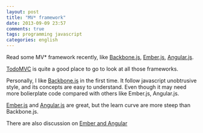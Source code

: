 ```yaml
---
layout: post
title: "MV* framework"
date: 2013-09-09 23:57
comments: true
tags: programming javascript 
categories: english
---
```

Read some MV* framework recently, like [Backbone.js](http://documentcloud.github.io/backbone/#introduction), [Ember.js](http://emberjs.com/), [Angular.js](http://angularjs.org/).

[TodoMVC](http://todomvc.com/) is quite a good place to go to look at all those frameworks.

Personally, I like [Backbone.js](http://documentcloud.github.io/backbone/#introduction) in the first time. It follow javascript unobtrusive style, and its concepts are easy to understand. Even though it may need more bolierplate code compared with others like Ember.js, Angular.js.

[Ember.js](http://emberjs.com/) and [Angular.js](http://angularjs.org/) are great, but the learn curve are more steep than Backbone.js. 

There are also discussion on [Ember and Angular](http://www.quora.com/Client-side-MVC/Is-Angular-js-or-Ember-js-the-better-choice-for-Javascript-frameworks)
